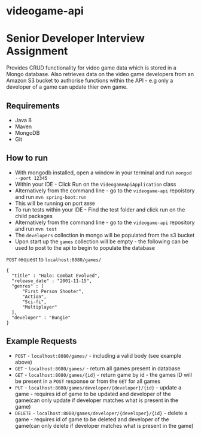 # videogame-api
# Senior Developer Interview Assignment

Provides CRUD functionality for video game data which is stored in a Mongo database. Also retrieves data on the video game developers from an Amazon S3 bucket to authorise functions within the API - e.g only a developer of a game can update thier own game.

## Requirements
- Java 8
- Maven
- MongoDB
- Git

## How to run
- With mongodb installed, open a window in your terminal and run `mongod --port 12345`
- Within your IDE - Click Run on the `VideogameApiApplication` class
- Alternatively from the command line - go to the `videogame-api` repoistory and run `mvn spring-boot:run`
- This will be running on port `8080`
- To run tests within your IDE - Find the test folder and click run on the child packages
- Alternatively from the command line - go to the `videogame-api` repository and run `mvn test`
- The `developers` collection in mongo will be populated from the s3 bucket
- Upon start up the `games` collection will be empty - the following can be used to post to the api to begin to populate the database

`POST` request to `localhost:8080/games/`

```
{
  "title" : "Halo: Combat Evolved",
  "release_date" : "2001-11-15",
  "genres" : [
      "First Person Shooter",
      "Action",
      "Sci-fi",
      "Multiplayer"
  ],
  "developer" : "Bungie"
}
```
## Example Requests
 - `POST` - `localhost:8080/games/` - including a valid body (see example above)
 - `GET` - `localhost:8080/games/` - return all games present in database
 - `GET` - `localhost:8080/games/{id}` - return game by id - the games ID will be present in a `POST` response or from the `GET` for all games
 - `PUT` - `localhost:8080/games/developer/{developer}/{id}` - update a game - requires id of game to be updated and developer of the game(can only update if developer matches what is present in the game)
 - `DELETE` - `localhost:8080/games/developer/{developer}/{id}` - delete a game - requires id of game to be deleted and developer of the game(can only delete if developer matches what is present in the game)

